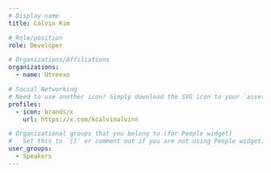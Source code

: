 ```yaml
---
# Display name
title: Calvin Kim

# Role/position
role: Developer

# Organizations/Affiliations
organizations:
  - name: Utreexo

# Social Networking
# Need to use another icon? Simply download the SVG icon to your `assets/media/icons/` folder.
profiles:
  - icon: brands/x
    url: https://x.com/kcalvinalvinn

# Organizational groups that you belong to (for People widget)
#   Set this to `[]` or comment out if you are not using People widget.
user_groups:
  - Speakers
---
```

